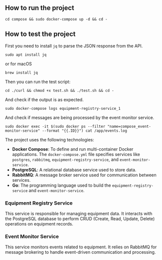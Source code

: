 
## How to run the project

```shell
cd compose && sudo docker-compose up -d && cd -
```

## How to test the project

First you need to install `jq` to parse the JSON response from the API.
```shell
sudo apt install jq
```
or for macOS
```shell
brew install jq
```

Then you can run the test script:
```shell
cd ./curl && chmod +x test.sh && ./test.sh && cd -
```
And check if the output is as expected.
```shell
sudo docker-compose logs equipment-registry-service_1
```
And check if messages are being processed by the event monitor service.
```shell
sudo docker exec -it $(sudo docker ps --filter "name=compose_event-monitor-service" --format "{{.ID}}") cat /app/events.log
```

The project uses the following technologies:

- **Docker Compose**: To define and run multi-container Docker applications. The `docker-compose.yml` file specifies services like `postgres`, `rabbitmq`, `equipment-registry-service`, and `event-monitor-service`.
- **PostgreSQL**: A relational database service used to store data.
- **RabbitMQ**: A message broker service used for communication between services.
- **Go**: The programming language used to build the `equipment-registry-service` and `event-monitor-service`.

### Equipment Registry Service
This service is responsible for managing equipment data. It interacts with the PostgreSQL database to perform CRUD (Create, Read, Update, Delete) operations on equipment records.

### Event Monitor Service
This service monitors events related to equipment. It relies on RabbitMQ for message brokering to handle event-driven communication and processing.